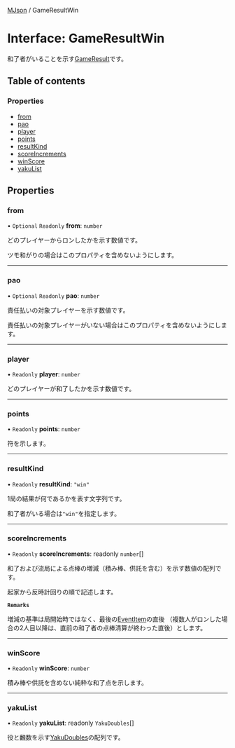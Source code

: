 [MJson](../modules.md) / GameResultWin

# Interface: GameResultWin

和了者がいることを示す[GameResult](../modules.md#gameresult)です。

## Table of contents

### Properties

- [from](GameResultWin.md#from)
- [pao](GameResultWin.md#pao)
- [player](GameResultWin.md#player)
- [points](GameResultWin.md#points)
- [resultKind](GameResultWin.md#resultkind)
- [scoreIncrements](GameResultWin.md#scoreincrements)
- [winScore](GameResultWin.md#winscore)
- [yakuList](GameResultWin.md#yakulist)

## Properties

### from

• `Optional` `Readonly` **from**: `number`

どのプレイヤーからロンしたかを示す数値です。

ツモ和がりの場合はこのプロパティを含めないようにします。

___

### pao

• `Optional` `Readonly` **pao**: `number`

責任払いの対象プレイヤーを示す数値です。

責任払いの対象プレイヤーがいない場合はこのプロパティを含めないようにします。

___

### player

• `Readonly` **player**: `number`

どのプレイヤーが和了したかを示す数値です。

___

### points

• `Readonly` **points**: `number`

符を示します。

___

### resultKind

• `Readonly` **resultKind**: ``"win"``

1局の結果が何であるかを表す文字列です。

和了者がいる場合は`"win"`を指定します。

___

### scoreIncrements

• `Readonly` **scoreIncrements**: readonly `number`[]

和了および流局による点棒の増減（積み棒、供託を含む）を示す数値の配列です。

起家から反時計回りの順で記述します。

**`Remarks`**

増減の基準は局開始時ではなく、最後の[EventItem](../modules.md#eventitem)の直後
（複数人がロンした場合の2人目以降は、直前の和了者の点棒清算が終わった直後）とします。

___

### winScore

• `Readonly` **winScore**: `number`

積み棒や供託を含めない純粋な和了点を示します。

___

### yakuList

• `Readonly` **yakuList**: readonly `YakuDoubles`[]

役と飜数を示す[YakuDoubles](YakuDoubles.md)の配列です。
